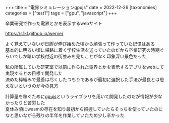 +++
title = "電界シミュレーションgpujs"
date = 2022-12-26
[taxonomies]
categories = ["test1"]
tags = ["gpu", "javascript"]
+++

卒業研究で作った電界とかを表示するwebサイト

<https://s1kl.github.io/werve/>

よく覚えていないが日脚が伸び始めた頃から頑張って作っていた記憶はある\
基本的に明るい頃に帰路に着く学校生活を送っていたのだから卒業研究の時期ぐらいでしか暗い学校付近の街並みを見たことがなく印象深い景色だった

私の所属していた研究室で以前に作られた電界とかを表示するアプリをwebにて実現するとの目標で開発した\
決めた枠組みで最善は尽くしたつもりであるが最初に選択した手法が最良とは思えないというのが今の見方

計算量を稼ぐために[gpujs](https://gpu.rocks/#/)というライブラリを用いて開発したのだが情報が少なかったりと苦労した\
夏休み頃にwasmの存在を知り最初から把握していたらそっちを使っていたのになと思いながら残りの半年を作業していたため少し辛かった